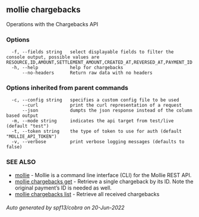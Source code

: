 ## mollie chargebacks

Operations with the Chargebacks API

### Options

```
  -f, --fields string   select displayable fields to filter the console output, possible values are RESOURCE,ID,AMOUNT,SETTLEMENT_AMOUNT,CREATED_AT,REVERSED_AT,PAYMENT_ID
  -h, --help            help for chargebacks
      --no-headers      Return raw data with no headers
```

### Options inherited from parent commands

```
  -c, --config string   specifies a custom config file to be used
      --curl            print the curl representation of a request
      --json            dumpts the json response instead of the column based output
  -m, --mode string     indicates the api target from test/live (default "test")
  -t, --token string    the type of token to use for auth (default "MOLLIE_API_TOKEN")
  -v, --verbose         print verbose logging messages (defaults to false)
```

### SEE ALSO

* [mollie](mollie.md)	 - Mollie is a command line interface (CLI) for the Mollie REST API.
* [mollie chargebacks get](mollie_chargebacks_get.md)	 - Retrieve a single chargeback by its ID. Note the original payment’s ID is needed as well.
* [mollie chargebacks list](mollie_chargebacks_list.md)	 - Retrieve all received chargebacks

###### Auto generated by spf13/cobra on 20-Jun-2022
